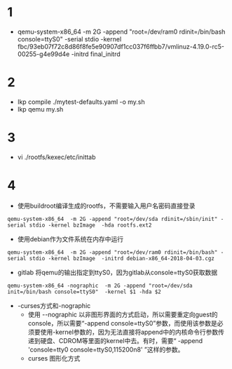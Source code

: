 # 1
- qemu-system-x86_64   -m 2G -append "root=/dev/ram0  rdinit=/bin/bash console=ttyS0" -serial stdio -kernel fbc/93eb07f72c8d86f8fe5e90907df1cc037f6ffbb7/vmlinuz-4.19.0-rc5-00255-g4e99d4e  -initrd final_initrd

# 2
- lkp compile  ./mytest-defaults.yaml -o my.sh
- lkp qemu my.sh

# 3
- vi ./rootfs/kexec/etc/inittab

# 4
- 使用buildroot编译生成的rootfs，不需要输入用户名密码直接登录
```
qemu-system-x86_64  -m 2G -append "root=/dev/sda rdinit=/sbin/init" -serial stdio -kernel bzImage  -hda rootfs.ext2
```
- 使用debian作为文件系统在内存中运行
```
qemu-system-x86_64  -m 2G -append "root=/dev/ram0 rdinit=/bin/bash" -serial stdio -kernel bzImage  -initrd debian-x86_64-2018-04-03.cgz
```
- gitlab  将qemu的输出指定到ttyS0，因为gitlab从console=ttyS0获取数据
```
qemu-system-x86_64 -nographic  -m 2G -append "root=/dev/sda init=/bin/bash console=ttyS0"  -kernel $1 -hda $2
```
- -curses方式和-nographic
  - 使用 --nographic 以非图形界面的方式启动，所以需要重定向guest的console，所以需要“-append console=ttyS0”参数，而使用该参数是必须要使用-kernel参数的，因为无法直接将append中的内核命令行参数传递到硬盘、CDROM等里面的kernel中去。有时，需要“ -append 'console=tty0 console=ttyS0,115200n8' ”这样的参数。
  -  curses 图形化方式
